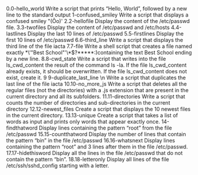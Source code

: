 0.0-hello_world
Write a script that prints “Hello, World”, followed by a new line to the standard output
1-confused_smiley
Write a script that displays a confused smiley "(Ôo)'
2.2-hellofile
Display the content of the /etc/passwd file.
3.3-twofiles
Display the content of /etc/passwd and /etc/hosts
4.4-lastlines
Display the last 10 lines of /etc/passwd
5.5-firstlines
Display the first 10 lines of /etc/passwd
6.6-third_line
Write a script that displays the third line of the file iacta 
7.7-file 
Write a shell script that creates a file named exactly \*\\'"Best School"\'\\*$\?\*\*\*\*\*:)containing the text Best School ending by a new line.
8.8-cwd_state 
Write a script that writes into the file ls_cwd_content the result of the command ls -la. If the file ls_cwd_content already exists, it should be overwritten. If the file ls_cwd_content does not exist, create it.
9 9-duplicate_last_line \n 
Write a script that duplicates the last line of the file iacta
10.10-no_more_js 
Write a script that deletes all the regular files (not the directories) with a .js extension that are present in the current directory and all its subfolders.
11.11-directories 
Write a script that counts the number of directories and sub-directories in the current directory
12.12-newest_files 
Create a script that displays the 10 newest files in the current directory.
13.13-unique Create a script that takes a list of words as input and prints only words that appear exactly once.
14-findthatword 
Display lines containing the pattern “root” from the file /etc/passwd
15.15-countthatword 
Display the number of lines that contain the pattern “bin” in the file /etc/passwd
16.16-whatsnext 
Display lines containing the pattern “root” and 3 lines after them in the file /etc/passwd.
17.17-hidethisword 
Display all the lines in the file /etc/passwd that do not contain the pattern “bin”.
18.18-letteronly 
Display all lines of the file /etc/ssh/sshd_config starting with a letter.
